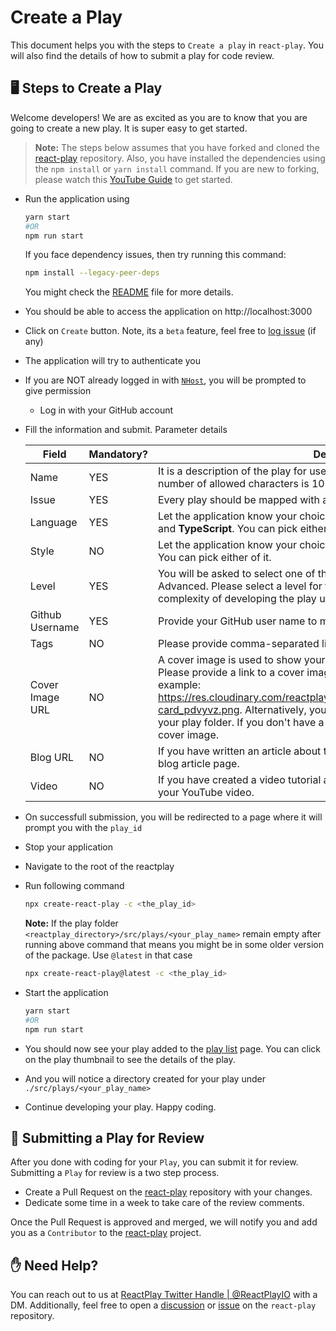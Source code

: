 # Create a Play
This document helps you with the steps to `Create a play` in `react-play`. You will also find the details of how to submit a play for code review.
## 🖥️ Steps to Create a Play
Welcome developers! We are as excited as you are to know that you are going to create a new play. It is super easy to get started.

> **Note:** The steps below assumes that you have forked and cloned the [react-play](https://github.com/reactplay/react-play) repository. Also, you have installed the dependencies using the `npm install` or `yarn install` command. If you are new to forking, please watch this [YouTube Guide](https://www.youtube.com/watch?v=h8suY-Osn8Q) to get started.

- Run the application using 
  ```bash
  yarn start
  #OR
  npm run start
  ```

  If you face dependency issues, then try running this command:
  ```bash
  npm install --legacy-peer-deps
  ```
  You might check the [README](README.md) file for more details.

- You should be able to access the application on http://localhost:3000
- Click on `Create` button. Note, its a `beta` feature, feel free to [log issue](https://github.com/reactplay/react-play/issues) (if any) 
- The application will try to authenticate you
- If you are NOT already logged in with [`NHost`](https://nhost.io), you will be prompted to give permission
  - Log in with your GitHub account
- Fill the information and submit.
  Parameter details
  
  | Field           | Mandatory? | Description                                                                                                                                                                                                                                                                                                                                                                                                                 |
  | --------------- | ---------- | --------------------------------------------------------------------------------------------------------------------------------------------------------------------------------------------------------------------------------------------------------------------------------------------------------------------------------------------------------------------------------------------------------------------------- |
  | Name            | YES        | It is a description of the play for users to understand it better. The maximum number of allowed characters is 1024.                                                                                                                                                                                                                                                                                                        |
  | Issue           | YES        | Every play should be mapped with an issue. Select it here.                                                                                                                                                                                                                                                                                                                                                                  |
  | Language        | YES        | Let the application know your choice of script. It supports both <b>JavaScript</b> and <b>TypeScript</b>. You can pick either of it.                                                                                                                                                                                                                                                                                        |
  | Style           | NO         | Let the application know your choice of style. It supports both <b>css</b> and <b>scss</b>. You can pick either of it.                                                                                                                                                                                                                                                                                                      |
  | Level           | YES        | You will be asked to select one of the three levels, Beginner, Intermediate, or Advanced. Please select a level for the play. A level indicates the possible complexity of developing the play using React.                                                                                                                                                                                                                 |
  | Github Username | YES        | Provide your GitHub user name to mark you as the creator of the play.                                                                                                                                                                                                                                                                                                                                                       |
  | Tags            | NO         | Please provide comma-separated list of tags. Example: JSX, Hooks                                                                                                                                                                                                                                                                                                                                                            |
  | Cover Image URL | NO         | A cover image is used to show your play with a thumbnail in the play list page. Please provide a link to a cover image that is publicly accessible using a URL, example:  https://res.cloudinary.com/reactplay/image/upload/v1649060528/demos/id-card_pdvyvz.png. Alternatively, you can have a cover.png file in the root of your play folder.  If you don't have a cover image, the app will use the default cover image. |
  | Blog URL        | NO         | If you have written an article about this play, please provide the link to your blog article page.                                                                                                                                                                                                                                                                                                                          |
  | Video           | NO         | If you have created a video tutorial about this play, please provide the link to your YouTube video.                                                                                                                                                                                                                                                                                                                        |

- On successfull submission, you will be redirected to a page where it will prompt you with the `play_id`
- Stop your application
- Navigate to the root of the reactplay 
- Run following command
  ```bash
  npx create-react-play -c <the_play_id>
  ```

  **Note:** If the play folder `<reactplay_directory>/src/plays/<your_play_name>` remain empty after running above command that means you might be in some older version of the package. Use `@latest` in that case
    ```bash
    npx create-react-play@latest -c <the_play_id>
    ```
    
- Start the application
  ```bash
  yarn start
  #OR
  npm run start
  ```
-  You should now see your play added to the [play list](http://localhost:3000/plays) page. You can click on the play thumbnail to see the details of the play.
-  And you will notice a directory created for your play under `./src/plays/<your_play_name>`
-  Continue developing your play. Happy coding.
  
## 👀 Submitting a Play for Review
After you done with coding for your `Play`, you can submit it for review. Submitting a `Play` for review is a two step process.

- Create a Pull Request on the [react-play](https://github.com/reactplay/react-play) repository with your changes. 
- Dedicate some time in a week to take care of the review comments.

Once the Pull Request is approved and merged, we will notify you and add you as a `Contributor` to the [react-play](https://github.com/reactplay/react-play) project.

## ✋ Need Help?

You can reach out to us at [ReactPlay Twitter Handle | @ReactPlayIO](https://twitter.com/ReactPlayIO) with a DM. Additionally, feel free to open a [discussion](https://github.com/reactplay/react-play/discussions) or [issue](https://github.com/reactplay/react-play/issues) on the `react-play` repository.





